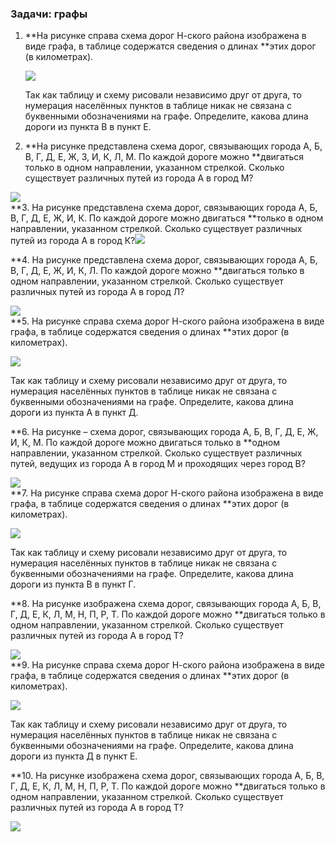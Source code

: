 ### Задачи: графы

1. **На рисунке справа схема дорог Н-ского района изображена в виде графа, в таблице содержатся сведения о длинах **этих дорог \(в километрах\).

   ![](http://kpolyakov.spb.ru/cms/images/3.gif)

   Так как таблицу и схему рисовали независимо друг от друга, то нумерация населённых пунктов в таблице никак не связана с буквенными обозначениями на графе. Определите, какова длина дороги из пункта В в пункт Е.

2. **На рисунке представлена схема дорог, связывающих города А, Б, В, Г, Д, Е, Ж, З, И, К, Л, М. По каждой дороге можно **двигаться только в одном направлении, указанном стрелкой. Сколько существует различных путей из города А в город М?

![](http://kpolyakov.spb.ru/cms/images/19.gif)  
**3. На рисунке представлена схема дорог, связывающих города А, Б, В, Г, Д, Е, Ж, И, К. По каждой дороге можно двигаться **только в одном направлении, указанном стрелкой. Сколько существует различных путей из города А в город К?![](http://kpolyakov.spb.ru/cms/images/302.gif)

**4. На рисунке представлена схема дорог, связывающих города А, Б, В, Г, Д, Е, Ж, И, К, Л. По каждой дороге можно **двигаться только в одном направлении, указанном стрелкой. Сколько существует различных путей из города А в город Л?

![](http://kpolyakov.spb.ru/cms/images/303.gif)  
**5. На рисунке справа схема дорог Н-ского района изображена в виде графа, в таблице содержатся сведения о длинах **этих дорог \(в километрах\).

![](http://kpolyakov.spb.ru/cms/images/76.gif)

Так как таблицу и схему рисовали независимо друг от друга, то нумерация населённых пунктов в таблице никак не связана с буквенными обозначениями на графе. Определите, какова длина дороги из пункта А в пункт Д.

**6. На рисунке – схема дорог, связывающих города А, Б, В, Г, Д, Е, Ж, И, К, М. По каждой дороге можно двигаться только в **одном направлении, указанном стрелкой. Сколько существует различных путей, ведущих из города А в город М и проходящих через город В?

![](http://kpolyakov.spb.ru/cms/images/304.gif)  
**7. На рисунке справа схема дорог Н-ского района изображена в виде графа, в таблице содержатся сведения о длинах **этих дорог \(в километрах\).

![](http://kpolyakov.spb.ru/cms/images/77.gif)

Так как таблицу и схему рисовали независимо друг от друга, то нумерация населённых пунктов в таблице никак не связана с буквенными обозначениями на графе. Определите, какова длина дороги из пункта В в пункт Г.

**8. На рисунке изображена схема дорог, связывающих города А, Б, В, Г, Д, Е, К, Л, М, Н, П, Р, Т. По каждой дороге можно **двигаться только в одном направлении, указанном стрелкой. Сколько существует различных путей из города А в город Т?

![](http://kpolyakov.spb.ru/cms/images/305.gif)  
**9. На рисунке справа схема дорог Н-ского района изображена в виде графа, в таблице содержатся сведения о длинах **этих дорог \(в километрах\).

![](http://kpolyakov.spb.ru/cms/images/78.gif)

Так как таблицу и схему рисовали независимо друг от друга, то нумерация населённых пунктов в таблице никак не связана с буквенными обозначениями на графе. Определите, какова длина дороги из пункта Д в пункт Е.

**10. На рисунке изображена схема дорог, связывающих города А, Б, В, Г, Д, Е, К, Л, М, Н, П, Р, Т. По каждой дороге можно **двигаться только в одном направлении, указанном стрелкой. Сколько существует различных путей из города А в город Т?

![](http://kpolyakov.spb.ru/cms/images/306.gif)

